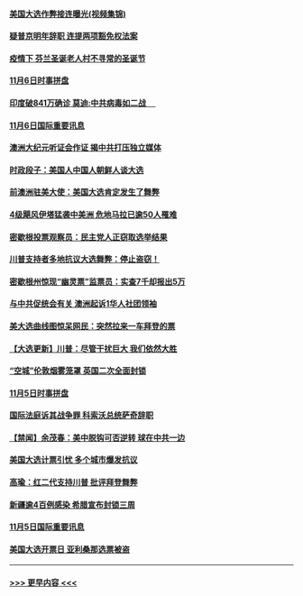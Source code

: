 #### [美国大选作弊接连曝光(视频集锦)](../pages/prog202/a102981021.md?t=11070951) 
#### [疑普京明年辞职 连提两项豁免权法案](../pages/prog202/a102980685.md?t=11070951) 
#### [疫情下 芬兰圣诞老人村不寻常的圣诞节](../pages/prog202/a102980913.md?t=11070951) 
#### [11月6日时事拼盘](../pages/prog202/a102980906.md?t=11070951) 
#### [印度破841万确诊 莫迪:中共病毒如二战  　](../pages/prog202/a102980750.md?t=11070951) 
#### [11月6日国际重要讯息](../pages/prog202/a102980583.md?t=11070951) 
#### [澳洲大纪元听证会作证 揭中共打压独立媒体](../pages/prog202/a102980509.md?t=11070951) 
#### [时政段子：美国人中国人朝鲜人谈大选](../pages/prog202/a102980510.md?t=11070951) 
#### [前澳洲驻美大使：美国大选肯定发生了舞弊](../pages/prog202/a102980492.md?t=11070951) 
#### [4级飓风伊塔猛袭中美洲 危地马拉已逾50人罹难](../pages/prog202/a102980382.md?t=11070951) 
#### [密歇根投票观察员：民主党人正窃取选举结果](../pages/prog202/a102980312.md?t=11070951) 
#### [川普支持者多地抗议大选舞弊：停止盗窃！](../pages/prog202/a102980292.md?t=11070951) 
#### [密歇根州惊现“幽灵票”监票员：实查7千却报出5万](../pages/prog202/a102980278.md?t=11070951) 
#### [与中共促统会有关 澳洲起诉1华人社团领袖](../pages/prog202/a102979677.md?t=11070951) 
#### [美大选曲线图惊呆网民：突然拉来一车拜登的票](../pages/prog202/a102980229.md?t=11070951) 
#### [【大选更新】川普：尽管干扰巨大 我们依然大胜](../pages/prog202/a102977799.md?t=11070951) 
#### [“空城”伦敦烟雾笼罩 英国二次全面封锁](../pages/prog202/a102980064.md?t=11070951) 
#### [11月5日时事拼盘](../pages/prog202/a102980038.md?t=11070951) 
#### [国际法庭诉其战争罪 科索沃总统萨奇辞职](../pages/prog202/a102980029.md?t=11070951) 
#### [【禁闻】余茂春：美中脱钩可否逆转 球在中共一边](../pages/prog202/a102980003.md?t=11070951) 
#### [美国大选计票引忧 多个城市爆发抗议](../pages/prog202/a102979891.md?t=11070951) 
#### [高瑜：红二代支持川普 批评拜登舞弊](../pages/prog202/a102979889.md?t=11070951) 
#### [新疆逾4百例感染 希腊宣布封锁三周](../pages/prog202/a102979895.md?t=11070951) 
#### [11月5日国际重要讯息](../pages/prog202/a102979704.md?t=11070951) 
#### [美国大选开票日 亚利桑那选票被盗](../pages/prog202/a102979625.md?t=11070951) 

----
#### [ >>> 更早内容 <<< ](../indexes/prog202-earlier.md)
